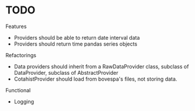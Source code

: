 TODO
====

Features
- Providers should be able to return date interval data
- Providers should return time pandas series objects

Refactorings
- Data providers should inherit from a RawDataProvider class, subclass of DataProvider, subclass of AbstractProvider
- CotahistProvider should load from bovespa's files, not storing data.


Functional
- Logging